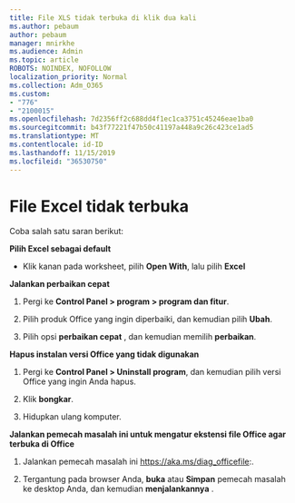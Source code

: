 ```yaml
---
title: File XLS tidak terbuka di klik dua kali
ms.author: pebaum
author: pebaum
manager: mnirkhe
ms.audience: Admin
ms.topic: article
ROBOTS: NOINDEX, NOFOLLOW
localization_priority: Normal
ms.collection: Adm_O365
ms.custom:
- "776"
- "2100015"
ms.openlocfilehash: 7d2356ff2c688dd4f1ec1ca3751c45246eae1ba0
ms.sourcegitcommit: b43f77221f47b50c41197a448a9c26c423ce1ad5
ms.translationtype: MT
ms.contentlocale: id-ID
ms.lasthandoff: 11/15/2019
ms.locfileid: "36530750"
---
```

# <a name="excel-file-doesnt-open"></a>File Excel tidak terbuka

Coba salah satu saran berikut:

**Pilih Excel sebagai default**

* Klik kanan pada worksheet, pilih **Open With**, lalu pilih **Excel**

**Jalankan perbaikan cepat**

1. Pergi ke **Control Panel > program > program dan fitur**.

2. Pilih produk Office yang ingin diperbaiki, dan kemudian pilih **Ubah**.

3. Pilih opsi **perbaikan cepat** , dan kemudian memilih **perbaikan**.

**Hapus instalan versi Office yang tidak digunakan**

1. Pergi ke **Control Panel > Uninstall program**, dan kemudian pilih versi Office yang ingin Anda hapus.

2. Klik **bongkar**.

3. Hidupkan ulang komputer.

**Jalankan pemecah masalah ini untuk mengatur ekstensi file Office agar terbuka di Office**

1. Jalankan pemecah masalah ini https://aka.ms/diag_officefile:.

2. Tergantung pada browser Anda, **buka** atau **Simpan** pemecah masalah ke desktop Anda, dan kemudian **menjalankannya** .

